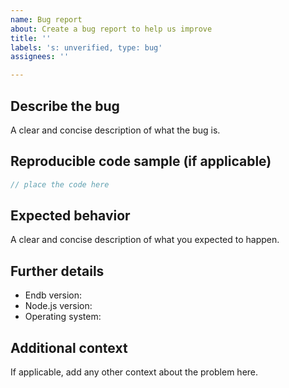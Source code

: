 ```yaml
---
name: Bug report
about: Create a bug report to help us improve
title: ''
labels: 's: unverified, type: bug'
assignees: ''

---
```


## Describe the bug
A clear and concise description of what the bug is.

## Reproducible code sample (if applicable)

```javascript
// place the code here
```

## Expected behavior
A clear and concise description of what you expected to happen.

## Further details
- Endb version:
- Node.js version:
- Operating system:

## Additional context
If applicable, add any other context about the problem here.
